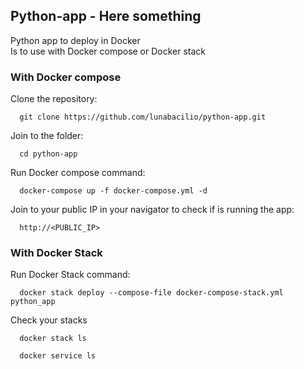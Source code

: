 ## Python-app - Here something

Python app to deploy in Docker <br>
Is to use with Docker compose or Docker stack

### With Docker compose

Clone the repository:
```
  git clone https://github.com/lunabacilio/python-app.git
```
Join to the folder:
```
  cd python-app
```  
Run Docker compose command:
```  
  docker-compose up -f docker-compose.yml -d
```
Join to your public IP in your navigator to check if is running the app:
```
  http://<PUBLIC_IP>
```
### With Docker Stack

Run Docker Stack command:
```
  docker stack deploy --compose-file docker-compose-stack.yml python_app
```
Check your stacks
```
  docker stack ls
  
  docker service ls
```
